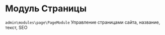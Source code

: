 Модуль Страницы
====================

`admin\modules\page\PageModule`
Управление страницами сайта, название, текст, SEO